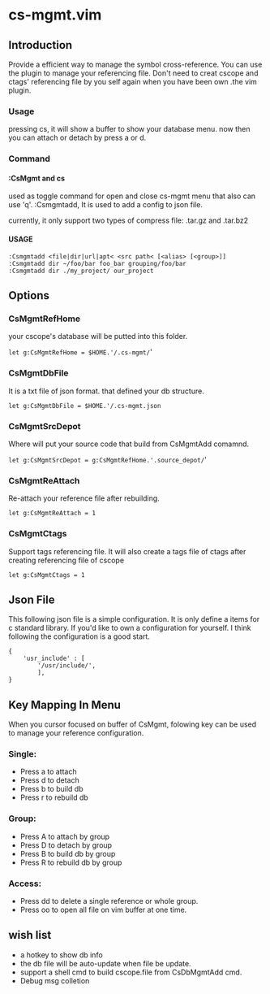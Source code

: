 # cs-mgmt.vim

## Introduction
Provide a efficient way to manage the symbol cross-reference. You can use the plugin to manage your referencing file. Don't need to creat cscope and ctags' referencing file by you self again when you have been own .the vim plugin.

### Usage
pressing <leader>cs, it will show a buffer to show your database menu. now then you can attach or detach by press a or d.

### Command

#### :CsMgmt and <leader>cs
used as toggle command for open and close cs-mgmt menu that also can use 'q'. :Csmgmtadd, It is used to add a config to json file. 

currently, it only support two types of compress file: .tar.gz and .tar.bz2

#### USAGE
	:Csmgmtadd <file|dir|url|apt< <src path< [<alias> [<group>]]
	:Csmgmtadd dir ~/foo/bar foo_bar grouping/foo/bar
	:Csmgmtadd dir ./my_project/ our_project
	
## Options

### CsMgmtRefHome
your cscope's database will be putted into this folder.

``let g:CsMgmtRefHome = $HOME.'/.cs-mgmt/``'


### CsMgmtDbFile
It is a txt file of json format. that defined your db structure.

``let g:CsMgmtDbFile = $HOME.'/.cs-mgmt.json``


### CsMgmtSrcDepot
Where will put your source code that build from CsMgmtAdd comamnd.

``let g:CsMgmtSrcDepot = g:CsMgmtRefHome.'.source_depot/``'


### CsMgmtReAttach
Re-attach your reference file after rebuilding.

``let g:CsMgmtReAttach = 1``


### CsMgmtCtags
Support tags referencing file. It will also create a tags file of ctags after creating referencing file of cscope

``let g:CsMgmtCtags = 1``


## Json File
This following json file is a simple configuration. It is only define a items for c standard library. If you'd like to own a configuration for yourself. I think following the configuration is a good start.

	{
	    'usr_include' : [
	        '/usr/include/', 
	        ],
	}


## Key Mapping In Menu
When you cursor focused on buffer of CsMgmt, folowing key can be used to manage your reference configuration.

### Single:

* Press a to attach 
* Press d to detach
* Press b to build db
* Press r to rebuild db


### Group:

* Press A to attach by group
* Press D to detach by group
* Press B to build db by group
* Press R to rebuild db by group


### Access:

* Press dd to delete a single reference or whole group.
* Press oo to open all file on vim buffer at one time.

## wish list
* a hotkey to show db info
* the db file will be auto-update when file be update.
* support a shell cmd to build cscope.file from CsDbMgmtAdd cmd.
* Debug msg colletion

